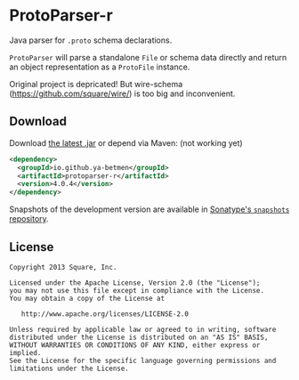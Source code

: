 ProtoParser-r
===========

Java parser for `.proto` schema declarations.

`ProtoParser` will parse a standalone `File` or schema data directly and return an object
representation as a `ProtoFile` instance.

Original project is depricated! But wire-schema (https://github.com/square/wire/) is too big and inconvenient.

Download
--------

Download [the latest .jar][dl] or depend via Maven: (not working yet)
```xml
<dependency>
  <groupId>io.github.ya-betmen</groupId>
  <artifactId>protoparser-r</artifactId>
  <version>4.0.4</version>
</dependency>
```

Snapshots of the development version are available in [Sonatype's `snapshots` repository][snap].

License
-------

    Copyright 2013 Square, Inc.

    Licensed under the Apache License, Version 2.0 (the "License");
    you may not use this file except in compliance with the License.
    You may obtain a copy of the License at

       http://www.apache.org/licenses/LICENSE-2.0

    Unless required by applicable law or agreed to in writing, software
    distributed under the License is distributed on an "AS IS" BASIS,
    WITHOUT WARRANTIES OR CONDITIONS OF ANY KIND, either express or implied.
    See the License for the specific language governing permissions and
    limitations under the License.



 [dl]: https://search.maven.org/remote_content?g=com.squareup&a=protoparser-r&v=LATEST
 [snap]: https://oss.sonatype.org/content/repositories/snapshots/
